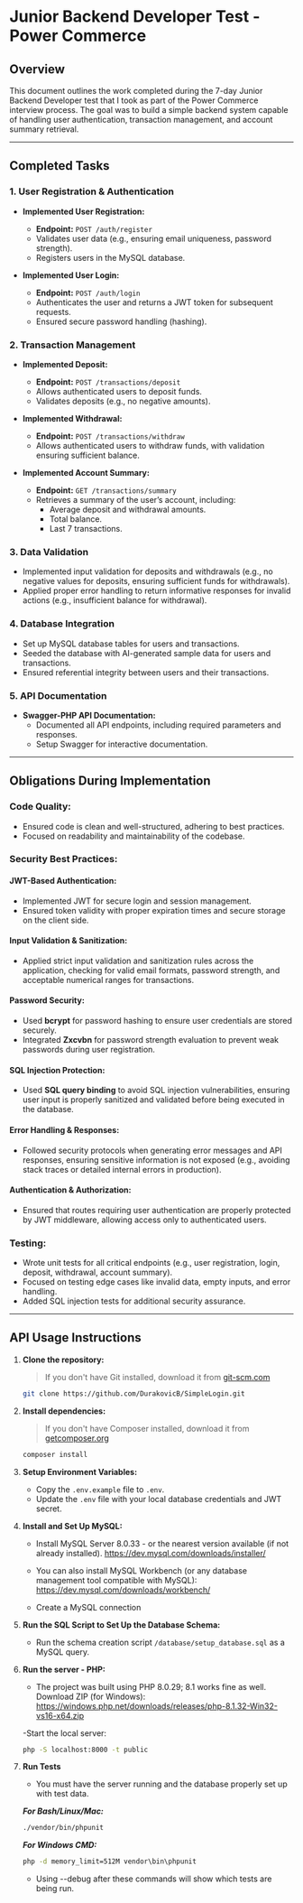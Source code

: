 # Junior Backend Developer Test - Power Commerce

## Overview

This document outlines the work completed during the 7-day Junior Backend Developer test that I took as part of the Power Commerce interview process. The goal was to build a simple backend system capable of handling user authentication, transaction management, and account summary retrieval.

---

## Completed Tasks

### 1. **User Registration & Authentication**

- **Implemented User Registration:**
  - **Endpoint:** `POST /auth/register`
  - Validates user data (e.g., ensuring email uniqueness, password strength).
  - Registers users in the MySQL database.

- **Implemented User Login:**
  - **Endpoint:** `POST /auth/login`
  - Authenticates the user and returns a JWT token for subsequent requests.
  - Ensured secure password handling (hashing).

### 2. **Transaction Management**

- **Implemented Deposit:**
  - **Endpoint:** `POST /transactions/deposit`
  - Allows authenticated users to deposit funds.
  - Validates deposits (e.g., no negative amounts).

- **Implemented Withdrawal:**
  - **Endpoint:** `POST /transactions/withdraw`
  - Allows authenticated users to withdraw funds, with validation ensuring sufficient balance.

- **Implemented Account Summary:**
  - **Endpoint:** `GET /transactions/summary`
  - Retrieves a summary of the user’s account, including:
    - Average deposit and withdrawal amounts.
    - Total balance.
    - Last 7 transactions.

### 3. **Data Validation**
- Implemented input validation for deposits and withdrawals (e.g., no negative values for deposits, ensuring sufficient funds for withdrawals).
- Applied proper error handling to return informative responses for invalid actions (e.g., insufficient balance for withdrawal).

### 4. **Database Integration**

- Set up MySQL database tables for users and transactions.
- Seeded the database with AI-generated sample data for users and transactions.
- Ensured referential integrity between users and their transactions.

### 5. **API Documentation**

- **Swagger-PHP API Documentation:**
  - Documented all API endpoints, including required parameters and responses.
  - Setup Swagger for interactive documentation.

---

## Obligations During Implementation

### **Code Quality:**
- Ensured code is clean and well-structured, adhering to best practices.
- Focused on readability and maintainability of the codebase.

### **Security Best Practices:**

#### **JWT-Based Authentication:**
- Implemented JWT for secure login and session management.
- Ensured token validity with proper expiration times and secure storage on the client side.

#### **Input Validation & Sanitization:**
- Applied strict input validation and sanitization rules across the application, checking for valid email formats, password strength, and acceptable numerical ranges for transactions.

#### **Password Security:**
- Used **bcrypt** for password hashing to ensure user credentials are stored securely.
- Integrated **Zxcvbn** for password strength evaluation to prevent weak passwords during user registration.

#### **SQL Injection Protection:**
- Used **SQL query binding** to avoid SQL injection vulnerabilities, ensuring user input is properly sanitized and validated before being executed in the database.

#### **Error Handling & Responses:**
- Followed security protocols when generating error messages and API responses, ensuring sensitive information is not exposed (e.g., avoiding stack traces or detailed internal errors in production).

#### **Authentication & Authorization:**
- Ensured that routes requiring user authentication are properly protected by JWT middleware, allowing access only to authenticated users.


### **Testing:**
- Wrote unit tests for all critical endpoints (e.g., user registration, login, deposit, withdrawal, account summary).
- Focused on testing edge cases like invalid data, empty inputs, and error handling.
- Added SQL injection tests for additional security assurance.

---

## API Usage Instructions

1. **Clone the repository:**

    > If you don't have Git installed, download it from [git-scm.com](https://git-scm.com/downloads)

    ```bash
    git clone https://github.com/DurakovicB/SimpleLogin.git
    ```

2. **Install dependencies:**

    > If you don't have Composer installed, download it from [getcomposer.org](https://getcomposer.org/download/)

    ```bash
    composer install
    ```


3. **Setup Environment Variables:**
   - Copy the `.env.example` file to `.env`.
   - Update the `.env` file with your local database credentials and JWT secret.

4. **Install and Set Up MySQL:**

    - Install MySQL Server 8.0.33 - or the nearest version available (if not already installed).
    https://dev.mysql.com/downloads/installer/
    
    - You can also install MySQL Workbench (or any database management tool compatible with MySQL):
    https://dev.mysql.com/downloads/workbench/
    
    - Create a MySQL connection

5.  **Run the SQL Script to Set Up the Database Schema:**

    - Run the schema creation script  `/database/setup_database.sql` as a MySQL query.


6.  **Run the server - PHP:**
    - The project was built using PHP 8.0.29; 8.1 works fine as well.
    Download ZIP (for Windows):
    https://windows.php.net/downloads/releases/php-8.1.32-Win32-vs16-x64.zip

    -Start the local server:
    ```bash
    php -S localhost:8000 -t public
    ```

7.  **Run Tests**
    - You must have the server running and the database properly set up with test data.

    ***For Bash/Linux/Mac:***
    ```bash
    ./vendor/bin/phpunit 
    ```

    ***For Windows CMD:***
    ```cmd
    php -d memory_limit=512M vendor\bin\phpunit 
    ```
    - Using --debug after these commands will show which tests are being run.